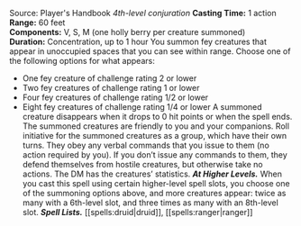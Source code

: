 Source: Player's Handbook
*4th-level conjuration*
**Casting Time:** 1 action  
**Range:** 60 feet  
**Components:** V, S, M (one holly berry per creature summoned)  
**Duration:** Concentration, up to 1 hour
You summon fey creatures that appear in unoccupied spaces that you can see within range. Choose one of the following options for what appears:
* One fey creature of challenge rating 2 or lower
* Two fey creatures of challenge rating 1 or lower
* Four fey creatures of challenge rating 1/2 or lower
* Eight fey creatures of challenge rating 1/4 or lower
A summoned creature disappears when it drops to 0 hit points or when the spell ends.
The summoned creatures are friendly to you and your companions. Roll initiative for the summoned creatures as a group, which have their own turns. They obey any verbal commands that you issue to them (no action required by you). If you don’t issue any commands to them, they defend themselves from hostile creatures, but otherwise take no actions. The DM has the creatures’ statistics.
***At Higher Levels.*** When you cast this spell using certain higher-level spell slots, you choose one of the summoning options above, and more creatures appear: twice as many with a 6th-level slot, and three times as many with an 8th-level slot.
***Spell Lists.*** [[spells:druid|druid]], [[spells:ranger|ranger]]